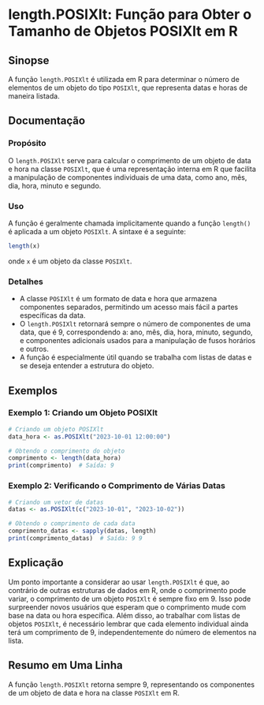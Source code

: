 <!--
Meta Description: # length.POSIXlt: Função para Obter o Tamanho de Objetos POSIXlt em R ## Sinopse A função `length.POSIXlt` é utilizada em R para determinar o número d...
Meta Keywords: posixlt, length, objeto, comprimento, que
-->

# length.POSIXlt: Função para Obter o Tamanho de Objetos POSIXlt em R

## Sinopse
A função `length.POSIXlt` é utilizada em R para determinar o número de elementos de um objeto do tipo `POSIXlt`, que representa datas e horas de maneira listada.

## Documentação
### Propósito
O `length.POSIXlt` serve para calcular o comprimento de um objeto de data e hora na classe `POSIXlt`, que é uma representação interna em R que facilita a manipulação de componentes individuais de uma data, como ano, mês, dia, hora, minuto e segundo.

### Uso
A função é geralmente chamada implicitamente quando a função `length()` é aplicada a um objeto `POSIXlt`. A sintaxe é a seguinte:

```R
length(x)
```

onde `x` é um objeto da classe `POSIXlt`.

### Detalhes
- A classe `POSIXlt` é um formato de data e hora que armazena componentes separados, permitindo um acesso mais fácil a partes específicas da data.
- O `length.POSIXlt` retornará sempre o número de componentes de uma data, que é 9, correspondendo a: ano, mês, dia, hora, minuto, segundo, e componentes adicionais usados para a manipulação de fusos horários e outros.
- A função é especialmente útil quando se trabalha com listas de datas e se deseja entender a estrutura do objeto.

## Exemplos
### Exemplo 1: Criando um Objeto POSIXlt
```R
# Criando um objeto POSIXlt
data_hora <- as.POSIXlt("2023-10-01 12:00:00")

# Obtendo o comprimento do objeto
comprimento <- length(data_hora)
print(comprimento)  # Saída: 9
```

### Exemplo 2: Verificando o Comprimento de Várias Datas
```R
# Criando um vetor de datas
datas <- as.POSIXlt(c("2023-10-01", "2023-10-02"))

# Obtendo o comprimento de cada data
comprimento_datas <- sapply(datas, length)
print(comprimento_datas)  # Saída: 9 9
```

## Explicação
Um ponto importante a considerar ao usar `length.POSIXlt` é que, ao contrário de outras estruturas de dados em R, onde o comprimento pode variar, o comprimento de um objeto `POSIXlt` é sempre fixo em 9. Isso pode surpreender novos usuários que esperam que o comprimento mude com base na data ou hora específica. Além disso, ao trabalhar com listas de objetos `POSIXlt`, é necessário lembrar que cada elemento individual ainda terá um comprimento de 9, independentemente do número de elementos na lista.

## Resumo em Uma Linha
A função `length.POSIXlt` retorna sempre 9, representando os componentes de um objeto de data e hora na classe `POSIXlt` em R.